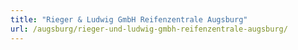 ```yaml
---
title: "Rieger & Ludwig GmbH Reifenzentrale Augsburg"
url: /augsburg/rieger-und-ludwig-gmbh-reifenzentrale-augsburg/
---
```

